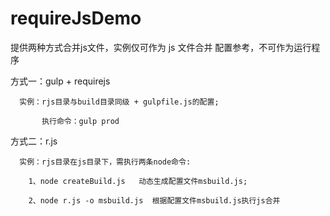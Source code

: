 # requireJsDemo
提供两种方式合并js文件，实例仅可作为 js 文件合并 配置参考，不可作为运行程序

方式一：gulp + requirejs

      实例：rjs目录与build目录同级 + gulpfile.js的配置;
      
           执行命令：gulp prod
     
方式二：r.js

      实例：rjs目录在js目录下，需执行两条node命令:
      
        1、node createBuild.js   动态生成配置文件msbuild.js;
        
        2、node r.js -o msbuild.js  根据配置文件msbuild.js执行js合并
